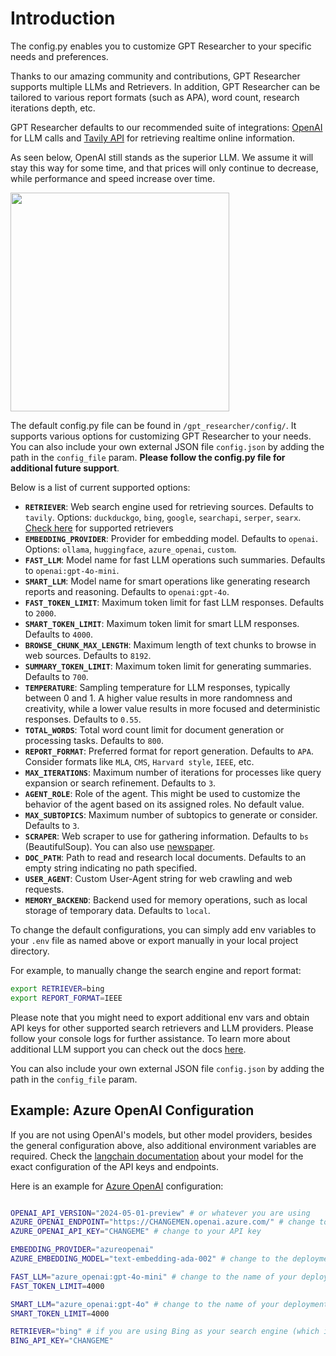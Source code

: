 # Introduction

The config.py enables you to customize GPT Researcher to your specific needs and preferences.

Thanks to our amazing community and contributions, GPT Researcher supports multiple LLMs and Retrievers.
In addition, GPT Researcher can be tailored to various report formats (such as APA), word count, research iterations depth, etc.

GPT Researcher defaults to our recommended suite of integrations: [OpenAI](https://platform.openai.com/docs/overview) for LLM calls and [Tavily API](https://app.tavily.com) for retrieving realtime online information.

As seen below, OpenAI still stands as the superior LLM. We assume it will stay this way for some time, and that prices will only continue to decrease, while performance and speed increase over time.

<div style={{ marginBottom: '10px' }}>
<img align="center" height="350" src="/img/leaderboard.png" />
</div>

The default config.py file can be found in `/gpt_researcher/config/`. It supports various options for customizing GPT Researcher to your needs.
You can also include your own external JSON file `config.json` by adding the path in the `config_file` param. **Please follow the config.py file for additional future support**.

Below is a list of current supported options:

- **`RETRIEVER`**: Web search engine used for retrieving sources. Defaults to `tavily`. Options: `duckduckgo`, `bing`, `google`, `searchapi`, `serper`, `searx`. [Check here](https://github.com/assafelovic/gpt-researcher/tree/master/gpt_researcher/retrievers) for supported retrievers
- **`EMBEDDING_PROVIDER`**: Provider for embedding model. Defaults to `openai`. Options: `ollama`, `huggingface`, `azure_openai`, `custom`.
- **`FAST_LLM`**: Model name for fast LLM operations such summaries. Defaults to `openai:gpt-4o-mini`.
- **`SMART_LLM`**: Model name for smart operations like generating research reports and reasoning. Defaults to `openai:gpt-4o`.
- **`FAST_TOKEN_LIMIT`**: Maximum token limit for fast LLM responses. Defaults to `2000`.
- **`SMART_TOKEN_LIMIT`**: Maximum token limit for smart LLM responses. Defaults to `4000`.
- **`BROWSE_CHUNK_MAX_LENGTH`**: Maximum length of text chunks to browse in web sources. Defaults to `8192`.
- **`SUMMARY_TOKEN_LIMIT`**: Maximum token limit for generating summaries. Defaults to `700`.
- **`TEMPERATURE`**: Sampling temperature for LLM responses, typically between 0 and 1. A higher value results in more randomness and creativity, while a lower value results in more focused and deterministic responses. Defaults to `0.55`.
- **`TOTAL_WORDS`**: Total word count limit for document generation or processing tasks. Defaults to `800`.
- **`REPORT_FORMAT`**: Preferred format for report generation. Defaults to `APA`. Consider formats like `MLA`, `CMS`, `Harvard style`, `IEEE`, etc.
- **`MAX_ITERATIONS`**: Maximum number of iterations for processes like query expansion or search refinement. Defaults to `3`.
- **`AGENT_ROLE`**: Role of the agent. This might be used to customize the behavior of the agent based on its assigned roles. No default value.
- **`MAX_SUBTOPICS`**: Maximum number of subtopics to generate or consider. Defaults to `3`.
- **`SCRAPER`**: Web scraper to use for gathering information. Defaults to `bs` (BeautifulSoup). You can also use [newspaper](https://github.com/codelucas/newspaper).
- **`DOC_PATH`**: Path to read and research local documents. Defaults to an empty string indicating no path specified.
- **`USER_AGENT`**: Custom User-Agent string for web crawling and web requests.
- **`MEMORY_BACKEND`**: Backend used for memory operations, such as local storage of temporary data. Defaults to `local`.

To change the default configurations, you can simply add env variables to your `.env` file as named above or export manually in your local project directory.

For example, to manually change the search engine and report format:
```bash
export RETRIEVER=bing
export REPORT_FORMAT=IEEE
```
Please note that you might need to export additional env vars and obtain API keys for other supported search retrievers and LLM providers. Please follow your console logs for further assistance.
To learn more about additional LLM support you can check out the docs [here](/docs/gpt-researcher/llms/llms).

You can also include your own external JSON file `config.json` by adding the path in the `config_file` param.

## Example: Azure OpenAI Configuration

If you are not using OpenAI's models, but other model providers, besides the general configuration above, also additional environment variables are required.
Check the [langchain documentation](https://python.langchain.com/v0.2/docs/integrations/platforms/) about your model for the exact configuration of the API keys and endpoints.

Here is an example for [Azure OpenAI](https://learn.microsoft.com/en-us/azure/ai-services/openai/concepts/models) configuration:

```bash

OPENAI_API_VERSION="2024-05-01-preview" # or whatever you are using
AZURE_OPENAI_ENDPOINT="https://CHANGEMEN.openai.azure.com/" # change to the name of your deployment
AZURE_OPENAI_API_KEY="CHANGEME" # change to your API key

EMBEDDING_PROVIDER="azureopenai"
AZURE_EMBEDDING_MODEL="text-embedding-ada-002" # change to the deployment of your embedding model

FAST_LLM="azure_openai:gpt-4o-mini" # change to the name of your deployment (not model-name)
FAST_TOKEN_LIMIT=4000

SMART_LLM="azure_openai:gpt-4o" # change to the name of your deployment (not model-name)
SMART_TOKEN_LIMIT=4000

RETRIEVER="bing" # if you are using Bing as your search engine (which is likely if you use Azure)
BING_API_KEY="CHANGEME"

```
